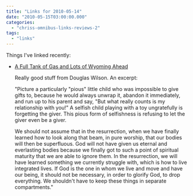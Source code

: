```yaml
---
title: "Links for 2010-05-14"
date: "2010-05-15T03:00:00.000"
categories: 
  - "chriss-omnibus-links-reviews-2"
tags: 
  - "links"
---
```


Things I've linked recently:

- [A Full Tank of Gas and Lots of Wyoming Ahead](http://dougwils.com/index.php?option=com_content&view=article&id=7641:a-full-tank-of-gas-and-lots-of-wyoming-ahead&catid=136:dualism-is-bad-juju)
    
    Really good stuff from Douglas Wilson. An excerpt:
    
    "Picture a particularly "pious" little child who was impossible to give gifts to, because he would always unwrap it, abandon it immediately, and run up to his parent and say, "But what really counts is my relationship with you!" A selfish child playing with a toy ungratefully is forgetting the giver. This pious form of selfishness is refusing to let the giver even be a giver.
    
    We should not assume that in the resurrection, when we have finally learned how to look along that beam, in pure worship, that our bodies will then be superfluous. God will not have given us eternal and everlasting bodies because we finally got to such a point of spiritual maturity that we are able to ignore them. In the resurrection, we will have learned something we currently struggle with, which is how to live integrated lives. If God is the one in whom we live and move and have our being, it should not be necessary, in order to glorify God, to drop everything. We shouldn't have to keep these things in separate compartments."
